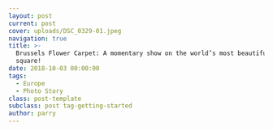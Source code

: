 ```yaml
---
layout: post
current: post
cover: uploads/DSC_0329-01.jpeg
navigation: true
title: >-
  Brussels Flower Carpet: A momentary show on the world’s most beautiful central
  square!
date: 2018-10-03 00:00:00
tags:
  - Europe
  - Photo Story
class: post-template
subclass: post tag-getting-started
author: parry
---
```

